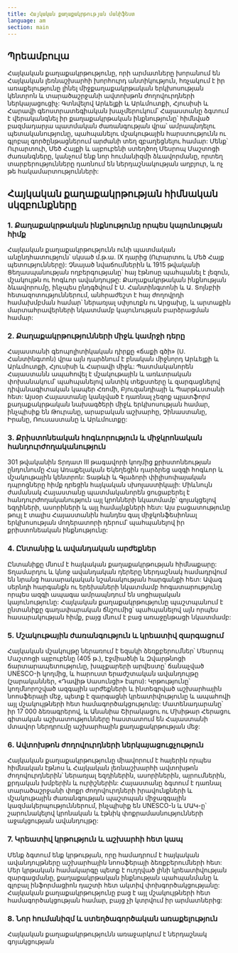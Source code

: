 ```yaml
---
title: Հայկական քաղաքակրթության մանիֆեստ
language: am
section: main
---
```

## Պրեամբուլա

Հայկական քաղաքակրթությունը, որի արմատները խորանում են Հայկական լեռնաշխարհի խորհուրդ անտիկություն, հռչակում է իր առաքելությունը լինել միջքաղաքակրթական երկխոսության կենտրոն և տարածաշրջանի ավտոխթոն ժողովուրդների ներկայացուցիչ: Գտնվելով Արևելքի և Արևմուտքի, Հյուսիսի և Հարավի գեոստրատեգիական խաչմերուկում՝ Հայաստանը ձգտում է վերականգնել իր քաղաքակրթական ինքնությունը՝ հիմնված բազմադարյա պատմական ժառանգության վրա՝ ամրապնդելու պետականությունը, պահպանելու մշակութային հարստությունն ու գլոբալ գործընթացներում արժանի տեղ զբաղեցնելու համար: Մենք՝ Ուրարտուի, Մեծ Հայքի և այբուբենի ստեղծող Մեսրոպ Մաշտոցի ժառանգները, կանչում ենք նոր հումանիզմի ձևավորմանը, որտեղ տարբերությունները դառնում են ներդաշնակության աղբյուր, և ոչ թե հակամարտությունների:

## Հայկական քաղաքակրթության հիմնական սկզբունքները

### 1. Քաղաքակրթական ինքնությունը որպես կայունության հիմք

Հայկական քաղաքակրթությունն ունի պատմական անընդհատություն՝ սկսած մ.թ.ա. IX դարից (Ուրարտու և Մեծ Հայք պետությունները): Չնայած նվաճումներին և 1915 թվականի Ցեղասպանության ողբերգությանը՝ հայ էթնոսը պահպանել է լեզուն, մշակույթն ու հոգևոր ավանդույթը: Քաղաքակրթական ինքնության ձևավորումը, ինչպես ընդգծվում է Ս. Հանտինգտոնի և Ա. Տոյնբիի հետազոտություններում, անհրաժեշտ է հայ ժողովրդի համախմբման համար՝ ներառյալ սփյուռքն ու Արցախը, և արտաքին մարտահրավերների նկատմամբ կայունության բարձրացման համար:

### 2. Քաղաքակրթությունների միջև կամրջի դերը

Հայաստանի գեոպոլիտիկական դիրքը «ճաքի գծի» (Ս. Հանտինգտոն) վրա այն դարձնում է բնական միջնորդ Արևելքի և Արևմուտքի, Հյուսիսի և Հարավի միջև: Պատմականորեն Հայաստանն ապահովել է մշակութային և առևտրական փոխանակում՝ պահպանելով անտիկ տեքստերը և զարգացնելով դիվանագիտական կապեր Հռոմի, Բյուզանդիայի և Պարթևստանի հետ: Այսօր Հայաստանը կանչված է դառնալ չեզոք պլատֆորմ քաղաքակրթական նախագծերի միջև երկխոսության համար, ինչպիսիք են Թուրանը, արաբական աշխարհը, Չինաստանը, Իրանը, Ռուսաստանը և Արևմուտքը:

### 3. Քրիստոնեական հոգևորություն և միջկրոնական հանդուրժողականություն

301 թվականին Տրդատ III թագավորի կողմից քրիստոնեության ընդունումը Հայ Առաքելական Եկեղեցին դարձրեց ազգի հոգևոր և մշակութային կենտրոն: Տաթևի և Գլաձորի փիլիսոփայական դպրոցները հիմք դրեցին հայկական սխոլաստիկայի: Միևնույն ժամանակ Հայաստանը պատմականորեն ցուցաբերել է հանդուրժողականություն այլ կրոնների նկատմամբ՝ գոյակցելով եզդիների, ասորիների և այլ համայնքների հետ: Այս բացատությունը թույլ է տալիս Հայաստանին հանդես գալ միջկոնֆեսիոնալ երկխոսության մոդերատորի դերում՝ պահպանելով իր քրիստոնեական ինքնությունը:

### 4. Ընտանիք և ավանդական արժեքներ

Ընտանիքը մնում է հայկական քաղաքակրթության հիմնաքարը: Տղամարդու և կնոջ ավանդական դերերը ներդաշնակ համադրվում են նրանց հասարակական նշանակության հարգանքի հետ: Ավագ սերնդի հարգանքն ու երեխաների նկատմամբ հոգատարությունը որպես ազգի ապագա ամրապնդում են սոցիալական կայունությունը: Հայկական քաղաքակրթությունը պաշտպանում է ընտանիքը գաղափարական ճնշումից՝ պահպանելով այն որպես հասարակության հիմք, բայց մնում է բաց առաջընթացի նկատմամբ:

### 5. Մշակութային ժառանգություն և կրեատիվ զարգացում

Հայկական մշակույթը ներառում է եզակի ձեռքբերումներ՝ Մեսրոպ Մաշտոցի այբուբենը (405 թ.), Էջմիածնի և Զվարթնոցի ճարտարապետությունը, խաչքարերի արվեստը՝ ճանաչված UNESCO-ի կողմից, և հարուստ երաժշտական ավանդույթը (շարականներ, «Դավիթ Սասունցի» էպոս): Կրթությունը՝ կողմնորոշված ազգային արժեքների և ինտեգրված աշխարհային նոոսֆերայի մեջ, պետք է զարգացնի կրեատիվությունը և ապահովի այլ մշակույթների հետ համագործակցությունը: Մատենադարանը՝ իր 17 000 ձեռագրերով, և Անանիա Շիրակացու ու Մխիթար Հերացու գիտական աշխատությունները հաստատում են Հայաստանի մտավոր ներդրումը աշխարհային քաղաքակրթության մեջ:

### 6. Ավտոխթոն ժողովուրդների ներկայացուցչություն

Հայկական քաղաքակրթությունը միավորում է հայերին որպես հիմնական էթնոս և Հայկական լեռնաշխարհի ավտոխթոն ժողովուրդներին՝ ներառյալ եզդիներին, ասորիներին, այրումներին, քրդական խմբերին և ուրիշներին: Հայաստանը ձգտում է դառնալ տարածաշրջանի փոքր ժողովուրդների իրավունքների և մշակութային ժառանգության պաշտպան միջազգային կազմակերպություններում, ինչպիսիք են UNESCO-ն և ՄԱԿ-ը՝ շարունակելով կրոնական և էթնիկ փոքրամասնությունների աջակցության ավանդույթը:

### 7. Կրեատիվ կրթություն և աշխարհի հետ կապ

Մենք ձգտում ենք կրթության, որը համադրում է հայկական ավանդույթները աշխարհային նոոսֆերայի ձեռքբերումների հետ: Մեր կրթական համակարգը պետք է ուղղված լինի կրեատիվության զարգացմանը, քաղաքակրթական ինքնության պահպանմանը և գլոբալ ինֆորմացիոն դաշտի հետ ակտիվ փոխգործակցությանը: Հայկական քաղաքակրթությունը բաց է այլ մշակույթների հետ համագործակցության համար, բայց չի կտրվում իր արմատներից:

### 8. Նոր հումանիզմ և ստեղծագործական առաքելություն

Հայկական քաղաքակրթությունն առաջարկում է ներդաշնակ գոյակցության